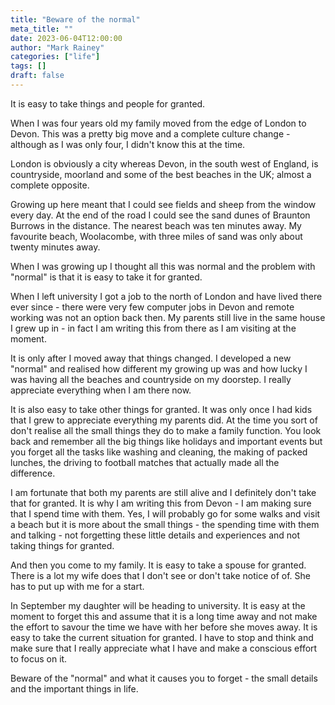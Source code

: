 ```yaml
---
title: "Beware of the normal"
meta_title: ""
date: 2023-06-04T12:00:00
author: "Mark Rainey"
categories: ["life"]
tags: []
draft: false
---
```


It is easy to take things and people for granted.


When I was four years old my family moved from the edge of London to Devon. This was a pretty big move and a complete culture change - although as I was only four, I didn't know this at the time. 

London is obviously a city whereas Devon, in the south west of England, is countryside, moorland and some of the best beaches in the UK; almost a complete opposite.

Growing up here meant that I could see fields and sheep from the window every day. At the end of the road I could see the sand dunes of Braunton Burrows in the distance. The nearest beach was ten minutes away. My favourite beach, Woolacombe, with three miles of sand was only about twenty minutes away.

When I was growing up I thought all this was normal and the problem with "normal" is that it is easy to take it for granted.

When I left university I got a job to the north of London and have lived there ever since - there were very few computer jobs in Devon and remote working was not an option back then. My parents still live in the same house I grew up in - in fact I am writing this from there as I am visiting at the moment.

It is only after I moved away that things changed. I developed a new "normal" and realised how different my growing up was and how lucky I was having all the beaches and countryside on my doorstep. I really appreciate everything when I am there now.

It is also easy to take other things for granted. It was only once I had kids that I grew to appreciate everything my parents did. At the time you sort of don't realise all the small things they do to make a family function. You look back and remember all the big things like holidays and important events but you forget all the tasks like washing and cleaning, the making of packed lunches, the driving to football matches that actually made all the difference.

I am fortunate that both my parents are still alive and I definitely don't take that for granted. It is why I am writing this from Devon - I am making sure that I spend time with them. Yes, I will probably go for some walks and visit a beach but it is more about the small things - the spending time with them and talking - not forgetting these little details and experiences and not taking things for granted.

And then you come to my family. It is easy to take a spouse for granted. There is a lot my wife does that I don't see or don't take notice of of. She has to put up with me for a start.

In September my daughter will be heading to university. It is easy at the moment to forget this and assume that it is a long time away and not make the effort to savour the time we have with her before she moves away. It is easy to take the current situation for granted. I have to stop and think and make sure that I really appreciate what I have and make a conscious effort to focus on it.

Beware of the "normal" and what it causes you to forget - the small details and the important things in life.
